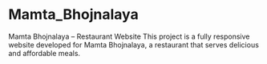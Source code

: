 # Mamta_Bhojnalaya
Mamta Bhojnalaya – Restaurant Website  This project is a fully responsive website developed for Mamta Bhojnalaya, a restaurant that serves delicious and affordable meals. 
